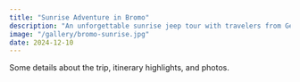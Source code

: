```yaml
---
title: "Sunrise Adventure in Bromo"
description: "An unforgettable sunrise jeep tour with travelers from Germany."
image: "/gallery/bromo-sunrise.jpg"
date: 2024-12-10
---
```


Some details about the trip, itinerary highlights, and photos.

